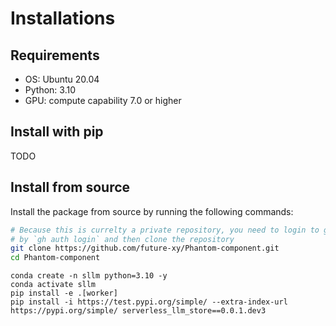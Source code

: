 # Installations

## Requirements
- OS: Ubuntu 20.04
- Python: 3.10
- GPU: compute capability 7.0 or higher

## Install with pip
TODO

## Install from source
Install the package from source by running the following commands:
```bash
# Because this is currelty a private repository, you need to login to github first
# by `gh auth login` and then clone the repository
git clone https://github.com/future-xy/Phantom-component.git
cd Phantom-component
```

```
conda create -n sllm python=3.10 -y
conda activate sllm
pip install -e .[worker]
pip install -i https://test.pypi.org/simple/ --extra-index-url https://pypi.org/simple/ serverless_llm_store==0.0.1.dev3
```
